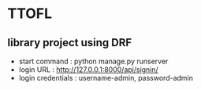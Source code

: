 # TTOFL
## library project using DRF
* start command : python manage.py runserver
* login URL : http://127.0.0.1:8000/api/signin/
* login credentials : username-admin, password-admin
